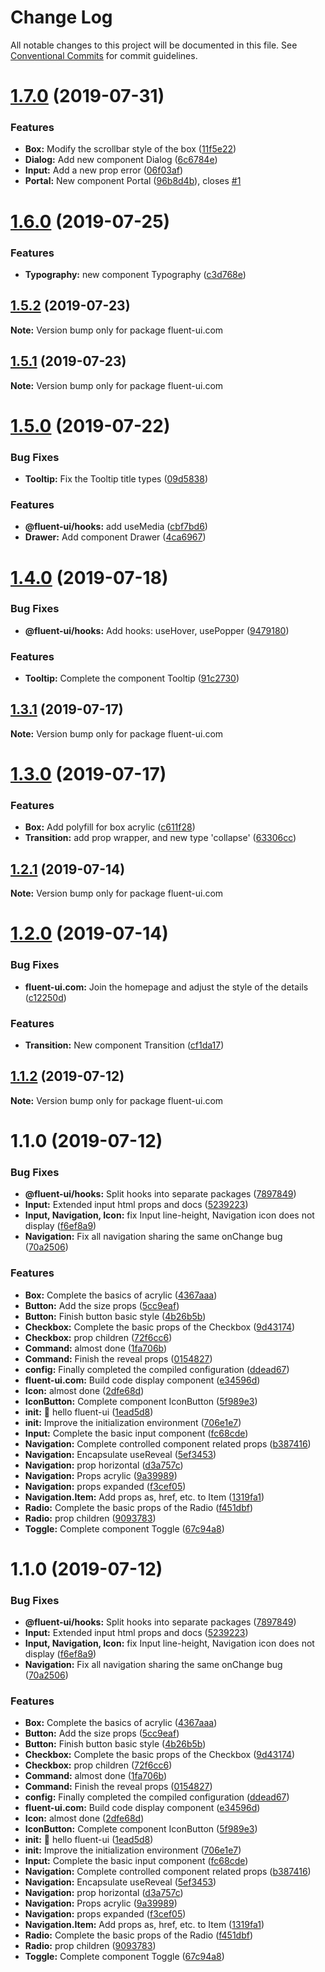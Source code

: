 # Change Log

All notable changes to this project will be documented in this file.
See [Conventional Commits](https://conventionalcommits.org) for commit guidelines.

# [1.7.0](https://github.com/chenyueban/fluent-ui/compare/fluent-ui.com@1.6.0...fluent-ui.com@1.7.0) (2019-07-31)


### Features

* **Box:** Modify the scrollbar style of the box ([11f5e22](https://github.com/chenyueban/fluent-ui/commit/11f5e22))
* **Dialog:** Add new component Dialog ([6c6784e](https://github.com/chenyueban/fluent-ui/commit/6c6784e))
* **Input:** Add a new prop error ([06f03af](https://github.com/chenyueban/fluent-ui/commit/06f03af))
* **Portal:** New component Portal ([96b8d4b](https://github.com/chenyueban/fluent-ui/commit/96b8d4b)), closes [#1](https://github.com/chenyueban/fluent-ui/issues/1)





# [1.6.0](https://github.com/chenyueban/fluent-ui/compare/fluent-ui.com@1.5.2...fluent-ui.com@1.6.0) (2019-07-25)


### Features

* **Typography:** new component Typography ([c3d768e](https://github.com/chenyueban/fluent-ui/commit/c3d768e))





## [1.5.2](https://github.com/chenyueban/fluent-ui/compare/fluent-ui.com@1.5.1...fluent-ui.com@1.5.2) (2019-07-23)

**Note:** Version bump only for package fluent-ui.com





## [1.5.1](https://github.com/chenyueban/fluent-ui/compare/fluent-ui.com@1.5.0...fluent-ui.com@1.5.1) (2019-07-23)

**Note:** Version bump only for package fluent-ui.com





# [1.5.0](https://github.com/chenyueban/fluent-ui/compare/fluent-ui.com@1.4.0...fluent-ui.com@1.5.0) (2019-07-22)


### Bug Fixes

* **Tooltip:** Fix the Tooltip title types ([09d5838](https://github.com/chenyueban/fluent-ui/commit/09d5838))


### Features

* **@fluent-ui/hooks:** add useMedia ([cbf7bd6](https://github.com/chenyueban/fluent-ui/commit/cbf7bd6))
* **Drawer:** Add component Drawer ([4ca6967](https://github.com/chenyueban/fluent-ui/commit/4ca6967))





# [1.4.0](https://github.com/chenyueban/fluent-ui/compare/fluent-ui.com@1.3.1...fluent-ui.com@1.4.0) (2019-07-18)


### Bug Fixes

* **@fluent-ui/hooks:** Add hooks: useHover, usePopper ([9479180](https://github.com/chenyueban/fluent-ui/commit/9479180))


### Features

* **Tooltip:** Complete the component Tooltip ([91c2730](https://github.com/chenyueban/fluent-ui/commit/91c2730))





## [1.3.1](https://github.com/chenyueban/fluent-ui/compare/fluent-ui.com@1.3.0...fluent-ui.com@1.3.1) (2019-07-17)

**Note:** Version bump only for package fluent-ui.com





# [1.3.0](https://github.com/chenyueban/fluent-ui/compare/fluent-ui.com@1.2.1...fluent-ui.com@1.3.0) (2019-07-17)


### Features

* **Box:** Add polyfill for box acrylic ([c611f28](https://github.com/chenyueban/fluent-ui/commit/c611f28))
* **Transition:** add prop wrapper, and new type 'collapse' ([63306cc](https://github.com/chenyueban/fluent-ui/commit/63306cc))





## [1.2.1](https://github.com/chenyueban/fluent-ui/compare/fluent-ui.com@1.2.0...fluent-ui.com@1.2.1) (2019-07-14)

**Note:** Version bump only for package fluent-ui.com





# [1.2.0](https://github.com/chenyueban/fluent-ui/compare/fluent-ui.com@1.1.2...fluent-ui.com@1.2.0) (2019-07-14)


### Bug Fixes

* **fluent-ui.com:** Join the homepage and adjust the style of the details ([c12250d](https://github.com/chenyueban/fluent-ui/commit/c12250d))


### Features

* **Transition:** New component Transition ([cf1da17](https://github.com/chenyueban/fluent-ui/commit/cf1da17))





## [1.1.2](https://github.com/chenyueban/fluent-ui/compare/fluent-ui.com@1.1.1...fluent-ui.com@1.1.2) (2019-07-12)

**Note:** Version bump only for package fluent-ui.com





# 1.1.0 (2019-07-12)


### Bug Fixes

* **@fluent-ui/hooks:** Split hooks into separate packages ([7897849](https://github.com/chenyueban/fluent-ui/commit/7897849))
* **Input:** Extended input html props and docs ([5239223](https://github.com/chenyueban/fluent-ui/commit/5239223))
* **Input, Navigation, Icon:** fix Input line-height, Navigation icon does not display ([f6ef8a9](https://github.com/chenyueban/fluent-ui/commit/f6ef8a9))
* **Navigation:** Fix all navigation sharing the same onChange bug ([70a2506](https://github.com/chenyueban/fluent-ui/commit/70a2506))


### Features

* **Box:** Complete the basics of acrylic ([4367aaa](https://github.com/chenyueban/fluent-ui/commit/4367aaa))
* **Button:** Add the size props ([5cc9eaf](https://github.com/chenyueban/fluent-ui/commit/5cc9eaf))
* **Button:** Finish button basic style ([4b26b5b](https://github.com/chenyueban/fluent-ui/commit/4b26b5b))
* **Checkbox:** Complete the basic props of the Checkbox ([9d43174](https://github.com/chenyueban/fluent-ui/commit/9d43174))
* **Checkbox:** prop children ([72f6cc6](https://github.com/chenyueban/fluent-ui/commit/72f6cc6))
* **Command:** almost done ([1fa706b](https://github.com/chenyueban/fluent-ui/commit/1fa706b))
* **Command:** Finish the reveal props ([0154827](https://github.com/chenyueban/fluent-ui/commit/0154827))
* **config:** Finally completed the compiled configuration ([ddead67](https://github.com/chenyueban/fluent-ui/commit/ddead67))
* **fluent-ui.com:** Build code display component ([e34596d](https://github.com/chenyueban/fluent-ui/commit/e34596d))
* **Icon:** almost done ([2dfe68d](https://github.com/chenyueban/fluent-ui/commit/2dfe68d))
* **IconButton:** Complete component IconButton ([5f989e3](https://github.com/chenyueban/fluent-ui/commit/5f989e3))
* **init:** :tada: hello fluent-ui ([1ead5d8](https://github.com/chenyueban/fluent-ui/commit/1ead5d8))
* **init:** Improve the initialization environment ([706e1e7](https://github.com/chenyueban/fluent-ui/commit/706e1e7))
* **Input:** Complete the basic input component ([fc68cde](https://github.com/chenyueban/fluent-ui/commit/fc68cde))
* **Navigation:** Complete controlled component related props ([b387416](https://github.com/chenyueban/fluent-ui/commit/b387416))
* **Navigation:** Encapsulate useReveal ([5ef3453](https://github.com/chenyueban/fluent-ui/commit/5ef3453))
* **Navigation:** prop horizontal ([d3a757c](https://github.com/chenyueban/fluent-ui/commit/d3a757c))
* **Navigation:** Props acrylic ([9a39989](https://github.com/chenyueban/fluent-ui/commit/9a39989))
* **Navigation:** props expanded ([f3cef05](https://github.com/chenyueban/fluent-ui/commit/f3cef05))
* **Navigation.Item:** Add props as, href, etc. to Item ([1319fa1](https://github.com/chenyueban/fluent-ui/commit/1319fa1))
* **Radio:** Complete the basic props of the Radio ([f451dbf](https://github.com/chenyueban/fluent-ui/commit/f451dbf))
* **Radio:** prop children ([9093783](https://github.com/chenyueban/fluent-ui/commit/9093783))
* **Toggle:** Complete component Toggle ([67c94a8](https://github.com/chenyueban/fluent-ui/commit/67c94a8))





# 1.1.0 (2019-07-12)


### Bug Fixes

* **@fluent-ui/hooks:** Split hooks into separate packages ([7897849](https://github.com/chenyueban/fluent-ui/commit/7897849))
* **Input:** Extended input html props and docs ([5239223](https://github.com/chenyueban/fluent-ui/commit/5239223))
* **Input, Navigation, Icon:** fix Input line-height, Navigation icon does not display ([f6ef8a9](https://github.com/chenyueban/fluent-ui/commit/f6ef8a9))
* **Navigation:** Fix all navigation sharing the same onChange bug ([70a2506](https://github.com/chenyueban/fluent-ui/commit/70a2506))


### Features

* **Box:** Complete the basics of acrylic ([4367aaa](https://github.com/chenyueban/fluent-ui/commit/4367aaa))
* **Button:** Add the size props ([5cc9eaf](https://github.com/chenyueban/fluent-ui/commit/5cc9eaf))
* **Button:** Finish button basic style ([4b26b5b](https://github.com/chenyueban/fluent-ui/commit/4b26b5b))
* **Checkbox:** Complete the basic props of the Checkbox ([9d43174](https://github.com/chenyueban/fluent-ui/commit/9d43174))
* **Checkbox:** prop children ([72f6cc6](https://github.com/chenyueban/fluent-ui/commit/72f6cc6))
* **Command:** almost done ([1fa706b](https://github.com/chenyueban/fluent-ui/commit/1fa706b))
* **Command:** Finish the reveal props ([0154827](https://github.com/chenyueban/fluent-ui/commit/0154827))
* **config:** Finally completed the compiled configuration ([ddead67](https://github.com/chenyueban/fluent-ui/commit/ddead67))
* **fluent-ui.com:** Build code display component ([e34596d](https://github.com/chenyueban/fluent-ui/commit/e34596d))
* **Icon:** almost done ([2dfe68d](https://github.com/chenyueban/fluent-ui/commit/2dfe68d))
* **IconButton:** Complete component IconButton ([5f989e3](https://github.com/chenyueban/fluent-ui/commit/5f989e3))
* **init:** :tada: hello fluent-ui ([1ead5d8](https://github.com/chenyueban/fluent-ui/commit/1ead5d8))
* **init:** Improve the initialization environment ([706e1e7](https://github.com/chenyueban/fluent-ui/commit/706e1e7))
* **Input:** Complete the basic input component ([fc68cde](https://github.com/chenyueban/fluent-ui/commit/fc68cde))
* **Navigation:** Complete controlled component related props ([b387416](https://github.com/chenyueban/fluent-ui/commit/b387416))
* **Navigation:** Encapsulate useReveal ([5ef3453](https://github.com/chenyueban/fluent-ui/commit/5ef3453))
* **Navigation:** prop horizontal ([d3a757c](https://github.com/chenyueban/fluent-ui/commit/d3a757c))
* **Navigation:** Props acrylic ([9a39989](https://github.com/chenyueban/fluent-ui/commit/9a39989))
* **Navigation:** props expanded ([f3cef05](https://github.com/chenyueban/fluent-ui/commit/f3cef05))
* **Navigation.Item:** Add props as, href, etc. to Item ([1319fa1](https://github.com/chenyueban/fluent-ui/commit/1319fa1))
* **Radio:** Complete the basic props of the Radio ([f451dbf](https://github.com/chenyueban/fluent-ui/commit/f451dbf))
* **Radio:** prop children ([9093783](https://github.com/chenyueban/fluent-ui/commit/9093783))
* **Toggle:** Complete component Toggle ([67c94a8](https://github.com/chenyueban/fluent-ui/commit/67c94a8))
